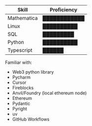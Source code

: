 | Skill       | Proficiency        |
|-------------|--------------------|
| Mathematica | ████████████       |
| Linux       | ██████████         |
| SQL         | █████████          |
| Python      | ██████████         |
| Typescript  | ██████             |


Familiar with:
- Web3 python library
- Pycharm
- Cursor
- Fireblocks
- Anvil/Foundry (local ethereum node)
- Ethereum
- Pydantic
- Pyright
- uv
- GitHub Workflows
